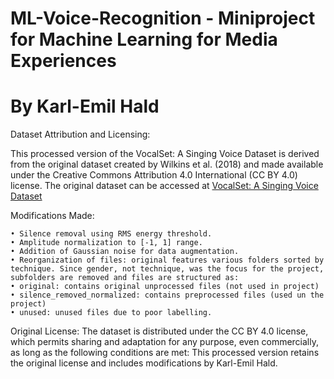 # ML-Voice-Recognition - Miniproject for Machine Learning for Media Experiences
# By Karl-Emil Hald

Dataset Attribution and Licensing:

This processed version of the VocalSet: A Singing Voice Dataset is derived from the original dataset created by Wilkins et al. (2018) and made available under the Creative Commons Attribution 4.0 International (CC BY 4.0) license. The original dataset can be accessed at [VocalSet: A Singing Voice Dataset](https://zenodo.org/records/1193957)

Modifications Made:

	• Silence removal using RMS energy threshold.
	• Amplitude normalization to [-1, 1] range.
	• Addition of Gaussian noise for data augmentation.
	• Reorganization of files: original features various folders sorted by technique. Since gender, not technique, was the focus for the project, subfolders are removed and files are structured as:
	• original: contains original unprocessed files (not used in project)
	• silence_removed_normalized: contains preprocessed files (used un the project)
	• unused: unused files due to poor labelling.
      

Original License:
The dataset is distributed under the CC BY 4.0 license, which permits sharing and adaptation for any purpose, even commercially, as long as the following conditions are met:
This processed version retains the original license and includes modifications by Karl-Emil Hald.

